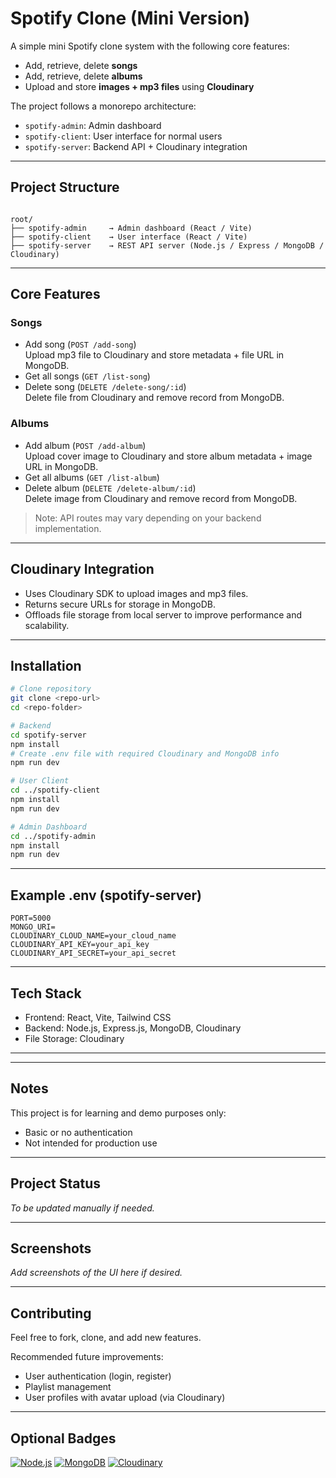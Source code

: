 # Spotify Clone (Mini Version)

A simple mini Spotify clone system with the following core features:

- Add, retrieve, delete **songs**
- Add, retrieve, delete **albums**
- Upload and store **images + mp3 files** using **Cloudinary**

The project follows a monorepo architecture:

- `spotify-admin`: Admin dashboard  
- `spotify-client`: User interface for normal users  
- `spotify-server`: Backend API + Cloudinary integration

---

## Project Structure

```

root/
├── spotify-admin     → Admin dashboard (React / Vite)
├── spotify-client    → User interface (React / Vite)
├── spotify-server    → REST API server (Node.js / Express / MongoDB / Cloudinary)

````

---

## Core Features

### Songs

- Add song (`POST /add-song`)  
  Upload mp3 file to Cloudinary and store metadata + file URL in MongoDB.
- Get all songs (`GET /list-song`)
- Delete song (`DELETE /delete-song/:id`)  
  Delete file from Cloudinary and remove record from MongoDB.

### Albums

- Add album (`POST /add-album`)  
  Upload cover image to Cloudinary and store album metadata + image URL in MongoDB.
- Get all albums (`GET /list-album`)
- Delete album (`DELETE /delete-album/:id`)  
  Delete image from Cloudinary and remove record from MongoDB.

> Note: API routes may vary depending on your backend implementation.

---

## Cloudinary Integration

- Uses Cloudinary SDK to upload images and mp3 files.
- Returns secure URLs for storage in MongoDB.
- Offloads file storage from local server to improve performance and scalability.

---

## Installation

```bash
# Clone repository
git clone <repo-url>
cd <repo-folder>

# Backend
cd spotify-server
npm install
# Create .env file with required Cloudinary and MongoDB info
npm run dev

# User Client
cd ../spotify-client
npm install
npm run dev

# Admin Dashboard
cd ../spotify-admin
npm install
npm run dev
````

---

## Example .env (spotify-server)

```env
PORT=5000
MONGO_URI=
CLOUDINARY_CLOUD_NAME=your_cloud_name
CLOUDINARY_API_KEY=your_api_key
CLOUDINARY_API_SECRET=your_api_secret
```

---

## Tech Stack

* Frontend: React, Vite, Tailwind CSS
* Backend: Node.js, Express.js, MongoDB, Cloudinary
* File Storage: Cloudinary

---


---

## Notes

This project is for learning and demo purposes only:

* Basic or no authentication
* Not intended for production use

---

## Project Status

*To be updated manually if needed.*

---

## Screenshots

*Add screenshots of the UI here if desired.*

---

## Contributing

Feel free to fork, clone, and add new features.

Recommended future improvements:

* User authentication (login, register)
* Playlist management
* User profiles with avatar upload (via Cloudinary)

---

## Optional Badges

[![Node.js](https://img.shields.io/badge/Node.js-18.x-green)]()
[![MongoDB](https://img.shields.io/badge/MongoDB-%2317C516.svg?style=for-the-badge&logo=mongodb&logoColor=white)]()
[![Cloudinary](https://img.shields.io/badge/Cloudinary-activated-blue)]()
 

```
